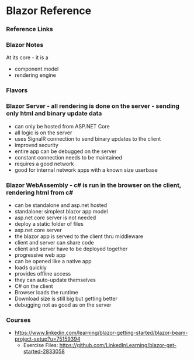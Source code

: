 # Blazor Reference

### Reference Links

### Blazor Notes

At its core - it is a

- component model
- rendering engine

### Flavors

### Blazor Server - all rendering is done on the server - sending only html and binary update data

- can only be hosted from ASP.NET Core
- all logic is on the server
- uses SignalR connection to send binary updates to the client
- improved security
- entire app can be debugged on the server
- constant connection needs to be maintained
- requires a good network
- good for internal network apps with a known size userbase

### Blazor WebAssembly - c# is run in the browser on the client, rendering html from c#

- can be standalone and asp.net hosted
- standalone: simplest blazor app model
- asp.net core server is not needed
- deploy a static folder of files
- asp.net core server
- the blazor app is served to the client thru middleware
- client and server can share code
- client and server have to be deployed together
- progressive web app
- can be opened like a native app
- loads quickly
- provides offline access
- they can auto-update themselves
- C# on the client
- Browser loads the runtime
- Download size is still big but getting better
- debugging not as good as on the server

### Courses

- https://www.linkedin.com/learning/blazor-getting-started/blazor-beam-project-setup?u=75159394
  - Exercise Files: https://github.com/LinkedInLearning/blazor-get-started-2833058
